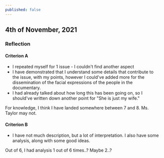 ```yaml
---
published: false
---
```

## 4th of November, 2021

### Reflection

#### Criterion A

- I repeated myself for 1 issue - I couldn't find another aspect
- I have demonstrated that I understand some details that contribute to the issue, with my points, however I could've added more for the dissemination of the facial expressions of the people in the documentary.
- I had already talked about how long this has been going on, so I should've written down another point for "She is just my wife."

For knowledge, I think I have landed somewhere between 7 and 8. Ms. Taylor may not.

#### Criterion B

- I have not much description, but a lot of interpretation. I also have some analysis, along with some good ideas.

Out of 6, I had analysis 1 out of 6 times..? Maybe 2..?
